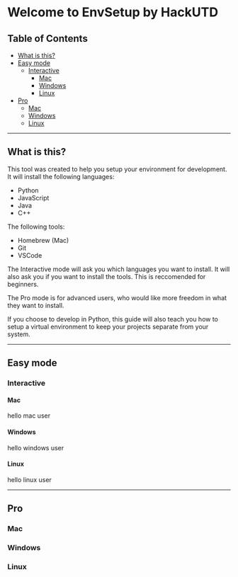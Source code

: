 # Welcome to EnvSetup by HackUTD

## Table of Contents

- [What is this?](#what-is-this)
- [Easy mode](#easy-mode)
  - [Interactive](#interactive)
    - [Mac](#mac)
    - [Windows](#windows)
    - [Linux](#linux)
- [Pro](#pro)
  - [Mac](#mac-1)
  - [Windows](#windows-1)
  - [Linux](#linux-1)

---

## What is this?

This tool was created to help you setup your environment for development. It will install the following languages:

- Python
- JavaScript
- Java
- C++

The following tools:

- Homebrew (Mac)
- Git
- VSCode

The Interactive mode will ask you which languages you want to install. It will also ask you if you want to install the tools. This is reccomended for beginners.

The Pro mode is for advanced users, who would like more freedom in what they want to install.

If you choose to develop in Python, this guide will also teach you how to setup a virtual environment to keep your projects separate from your system.

---

## Easy mode

### Interactive

#### Mac

hello mac user

#### Windows

hello windows user

#### Linux

hello linux user

---

## Pro

### Mac

### Windows

### Linux
